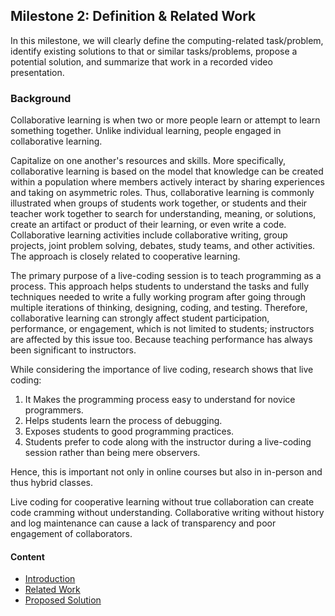 ## Milestone 2: Definition & Related Work
In this milestone, we will clearly define the computing-related task/problem, identify existing solutions to that or similar tasks/problems,
propose a potential solution, and summarize that work in a recorded video presentation.

### Background
Collaborative learning is when two or more people learn or attempt to learn something together.
Unlike individual learning, people engaged in collaborative learning.

Capitalize on one another's resources and skills. More specifically, collaborative learning is based on the model that knowledge can be created
within a population where members actively interact by sharing experiences and taking on asymmetric roles. Thus, collaborative learning is commonly 
illustrated when groups of students work together, or students and their teacher work together to search for understanding, meaning, or solutions, create an artifact or product of their learning, or even write a code. Collaborative learning activities include collaborative writing, group
projects, joint problem solving, debates, study teams, and other activities. The approach is closely related to cooperative learning. 

The primary purpose of a live-coding session is to teach programming as a process. This approach helps students to understand the tasks and fully
techniques needed to write a fully working program after going through multiple iterations of thinking, designing, coding, and testing.
Therefore, collaborative learning can strongly affect student participation, performance, or engagement, which is not limited to students;
instructors are affected by this issue too. Because teaching performance has always been significant to instructors. 

While considering the importance of live coding, research shows that live coding:
1. It Makes the programming process easy to understand for novice programmers.
2. Helps students learn the process of debugging.
3. Exposes students to good programming practices.
4. Students prefer to code along with the instructor during a live-coding session rather than being mere observers.
 
Hence, this is important not only in online courses but also in in-person and thus hybrid classes. 

Live coding for cooperative learning without true collaboration can create code cramming without understanding.
Collaborative writing without history and log maintenance can cause a lack of transparency and poor engagement of collaborators.

#### Content
- [Introduction](introduction.md)
- [Related Work](literature.md)
- [Proposed Solution](solution.md)
